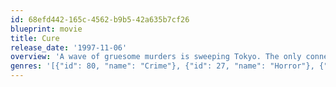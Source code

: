 ```yaml
---
id: 68efd442-165c-4562-b9b5-42a635b7cf26
blueprint: movie
title: Cure
release_date: '1997-11-06'
overview: 'A wave of gruesome murders is sweeping Tokyo. The only connection is a bloody X carved into the neck of each of the victims. In each case, the murderer is found near the victim and remembers nothing of the crime. Detective Takabe and psychologist Sakuma are called in to figure out the connection, but their investigation goes nowhere...'
genres: '[{"id": 80, "name": "Crime"}, {"id": 27, "name": "Horror"}, {"id": 9648, "name": "Mystery"}, {"id": 53, "name": "Thriller"}]'
---
```


